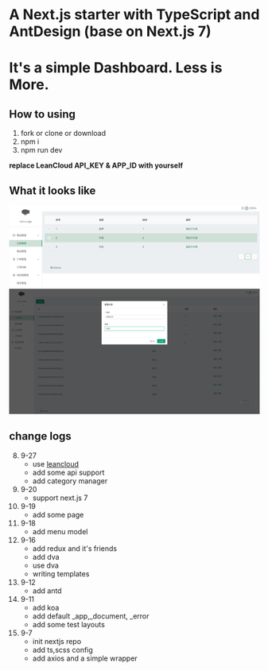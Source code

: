 # A Next.js starter with TypeScript and AntDesign (base on Next.js 7)

# It's a simple Dashboard. Less is More.

## How to using

1. fork or clone or download
2. npm i
3. npm run dev

**replace LeanCloud API_KEY & APP_ID with yourself**

## What it looks like
![screen_shot_1](screenShots/screen_shot_1.png)
![screen_shot_1](screenShots/screen_shot_2.png)

## change logs

8. 9-27
   - use [leancloud](https://leancloud.cn)
   - add some api support
   - add category manager
9. 9-20
   - support next.js 7
10. 9-19
    - add some page
11. 9-18
    - add menu model
12. 9-16
    - add redux and it's friends
    - add dva
    - use dva
    - writing templates
13. 9-12
    - add antd
14. 9-11 
    - add koa
    - add default _app,_document, _error
    - add some test layouts
15. 9-7
    - init nextjs repo
    - add ts,scss config
    - add axios and a simple wrapper
